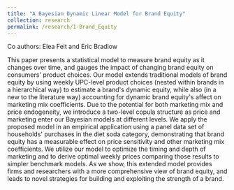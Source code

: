 ```yaml
---
title: "A Bayesian Dynamic Linear Model for Brand Equity"
collection: research
permalink: /research/1-Brand_Equity
---
```

 
Co authors: Elea Feit and Eric Bradlow

This paper presents a statistical model to measure brand equity as it changes over time, and gauges the impact of changing brand equity on consumers' product choices. Our model extends traditional models of brand equity by using weekly UPC-level product choices (nested within brands in a hierarchical way) to estimate a brand's dynamic equity, while also (in a new to the literature way) accounting for dynamic brand equity's affect on marketing mix coefficients. Due to the potential for both marketing mix and price endogeneity, we introduce a two-level copula structure as price and marketing enter our Bayesian models at different levels. We apply the proposed model in an empirical application using a panel data set of households' purchases in the diet soda category, demonstrating that brand equity has a measurable effect on price sensitivity and other marketing mix coefficients. We utilize our model to optimize the timing and depth of marketing and to derive optimal weekly prices comparing those results to simpler benchmark models. As we show, this extended model provides firms and researchers with a more comprehensive view of brand equity, and leads to novel strategies for building and exploiting the strength of a brand.



